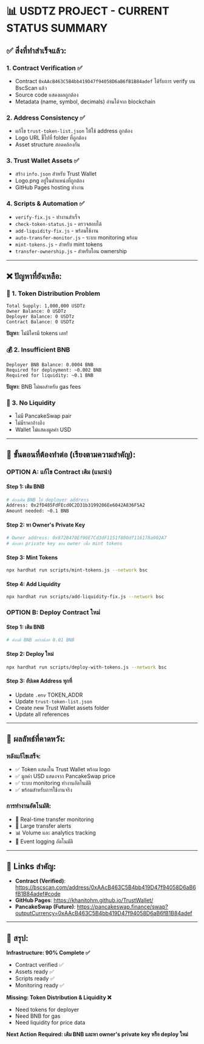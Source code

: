 # 📊 **USDTZ PROJECT - CURRENT STATUS SUMMARY**

## ✅ **สิ่งที่ทำสำเร็จแล้ว:**

### **1. Contract Verification ✅**
- Contract `0xAAcB463C5B4bb419D47f94058D6aB6fB1B84adef` ได้รับการ verify บน BscScan แล้ว
- Source code แสดงผลถูกต้อง
- Metadata (name, symbol, decimals) อ่านได้จาก blockchain

### **2. Address Consistency ✅**
- แก้ไข `trust-token-list.json` ให้ใช้ address ถูกต้อง
- Logo URL ชี้ไปที่ folder ที่ถูกต้อง
- Asset structure สอดคล้องกัน

### **3. Trust Wallet Assets ✅**
- สร้าง `info.json` สำหรับ Trust Wallet
- Logo.png อยู่ในตำแหน่งที่ถูกต้อง
- GitHub Pages hosting ทำงาน

### **4. Scripts & Automation ✅**
- `verify-fix.js` - ทำงานสำเร็จ
- `check-token-status.js` - ตรวจสอบได้
- `add-liquidity-fix.js` - พร้อมใช้งาน
- `auto-transfer-monitor.js` - ระบบ monitoring พร้อม
- `mint-tokens.js` - สำหรับ mint tokens
- `transfer-ownership.js` - สำหรับโอน ownership

---

## ❌ **ปัญหาที่ยังเหลือ:**

### **🚨 1. Token Distribution Problem**
```
Total Supply: 1,000,000 USDTz
Owner Balance: 0 USDTz
Deployer Balance: 0 USDTz
Contract Balance: 0 USDTz
```
**ปัญหา**: ไม่มีใครมี tokens เลย!

### **💰 2. Insufficient BNB**
```
Deployer BNB Balance: 0.0004 BNB
Required for deployment: ~0.002 BNB
Required for liquidity: ~0.1 BNB
```
**ปัญหา**: BNB ไม่พอสำหรับ gas fees

### **🥞 3. No Liquidity**
- ไม่มี PancakeSwap pair
- ไม่มีราคาอ้างอิง
- Wallet ไม่แสดงมูลค่า USD

---

## 🎯 **ขั้นตอนที่ต้องทำต่อ (เรียงตามความสำคัญ):**

### **OPTION A: แก้ไข Contract เดิม (แนะนำ)**

#### **Step 1: เติม BNB**
```bash
# ต้องเติม BNB ให้ deployer address
Address: 0x2fD485FdFEcd0C2D31b3199206Ee6042A836F5A2
Amount needed: ~0.1 BNB
```

#### **Step 2: หา Owner's Private Key**
```bash
# Owner address: 0x872B470Ef90E7Cd3dF1151f800df116178a902A7
# ต้องหา private key ของ owner เพื่อ mint tokens
```

#### **Step 3: Mint Tokens**
```bash
npx hardhat run scripts/mint-tokens.js --network bsc
```

#### **Step 4: Add Liquidity**
```bash
npx hardhat run scripts/add-liquidity-fix.js --network bsc
```

### **OPTION B: Deploy Contract ใหม่**

#### **Step 1: เติม BNB**
```bash
# ต้องมี BNB อย่างน้อย 0.01 BNB
```

#### **Step 2: Deploy ใหม่**
```bash
npx hardhat run scripts/deploy-with-tokens.js --network bsc
```

#### **Step 3: อัปเดต Address ทุกที่**
- Update `.env` TOKEN_ADDR
- Update `trust-token-list.json`
- Create new Trust Wallet assets folder
- Update all references

---

## 📱 **ผลลัพธ์ที่คาดหวัง:**

### **หลังแก้ไขเสร็จ:**
- ✅ Token แสดงใน Trust Wallet พร้อม logo
- ✅ มูลค่า USD แสดงจาก PancakeSwap price
- ✅ ระบบ monitoring ทำงานอัตโนมัติ
- ✅ พร้อมสำหรับการใช้งานจริง

### **การทำงานอัตโนมัติ:**
- 🔔 Real-time transfer monitoring
- 🚨 Large transfer alerts
- 📊 Volume และ analytics tracking
- 💾 Event logging อัตโนมัติ

---

## 🔗 **Links สำคัญ:**

- **Contract (Verified)**: https://bscscan.com/address/0xAAcB463C5B4bb419D47f94058D6aB6fB1B84adef#code
- **GitHub Pages**: https://khanitohm.github.io/TrustWallet/
- **PancakeSwap (Future)**: https://pancakeswap.finance/swap?outputCurrency=0xAAcB463C5B4bb419D47f94058D6aB6fB1B84adef

---

## 🎯 **สรุป:**

**Infrastructure: 90% Complete ✅**
- Contract verified ✅
- Assets ready ✅  
- Scripts ready ✅
- Monitoring ready ✅

**Missing: Token Distribution & Liquidity ❌**
- Need tokens for deployer
- Need BNB for gas
- Need liquidity for price data

**Next Action Required: เติม BNB และหา owner's private key หรือ deploy ใหม่**
